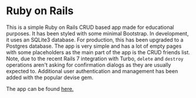 # Ruby on Rails

This is a simple Ruby on Rails CRUD based app made for educational purposes. It has been styled with some minimal Bootstrap. In development, it uses an SQLite3 database. For production, this has been upgraded to a Postgres database. The app is very simple and has a lot of empty pages with some placeholders as the main part of the app is the CRUD friends list. Note, due to the recent Rails 7 integration with Turbo, `delete` and `destroy` operations aren't asking for confirmation dialogs as they are usually expected to. Additional user authentication and management has been added with the popular devise gem.

The app can be found <a href="https://buddies-on-rails.herokuapp.com/" target="_blank" rel="noopener noreferrer">here.</a>
